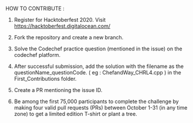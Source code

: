 HOW TO CONTRIBUTE :

1. Register for Hacktoberfest 2020. Visit https://hacktoberfest.digitalocean.com/

2. Fork the repository and create a new branch.

3. Solve the Codechef practice question (mentioned in the issue) on the codechef platform. 

4. After successful submission, add the solution with the filename as the questionName_questionCode. ( eg : ChefandWay_CHRL4.cpp ) in the First_Contributions folder.

5. Create a PR mentioning the issue ID.

6. Be among the first 75,000 participants to complete the challenge by making four valid pull requests (PRs) between October 1-31 (in any time zone) to get a limited edition T-shirt or plant a tree.
